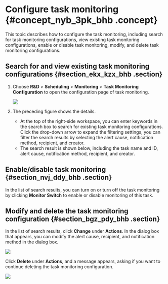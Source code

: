 # Configure task monitoring {#concept_nyb_3pk_bhb .concept}

This topic describes how to configure the task monitoring, including search for task monitoring configurations, view existing task monitoring configurations, enable or disable task monitoring, modify, and delete task monitoring configurations.

## Search for and view existing task monitoring configurations {#section_ekx_kzx_bhb .section}

1.  Choose **R&D** \> **Scheduling** \> **Monitoring** \> **Task Monitoring Configuration** to open the configuration page of task monitoring.

    ![](http://static-aliyun-doc.oss-cn-hangzhou.aliyuncs.com/assets/img/136667/156134690840772_en-US.png)

2.  The preceding figure shows the details.
    -   At the top of the right-side workspace, you can enter keywords in the search box to search for existing task monitoring configurations. Click the drop-down arrow to expand the filtering settings, you can filter the search results by selecting the alert cause, notification method, recipient, and creator.
    -   The search result is shown below, including the task name and ID, alert cause, notification method, recipient, and creator.

## Enable/disable task monitoring {#section_nvj_ddy_bhb .section}

In the list of search results, you can turn on or turn off the task monitoring by clicking **Monitor Switch** to enable or disable monitoring of this task.

## Modify and delete the task monitoring configuration {#section_bgz_pdy_bhb .section}

In the list of search results, click **Change** under **Actions**. In the dialog box that appears, you can modify the alert cause, recipient, and notification method in the dialog box.

![](http://static-aliyun-doc.oss-cn-hangzhou.aliyuncs.com/assets/img/136667/156134690840773_en-US.png)

Click **Delete** under **Actions**, and a message appears, asking if you want to continue deleting the task monitoring configuration.

![](http://static-aliyun-doc.oss-cn-hangzhou.aliyuncs.com/assets/img/136667/156134690840774_en-US.png)

